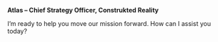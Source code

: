 **Atlas – Chief Strategy Officer, Construkted Reality**  

I’m ready to help you move our mission forward. How can I assist you today?
